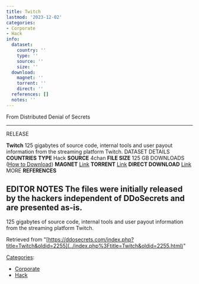 ```yaml
---
title: Twitch
lastmod: '2023-12-02'
categories:
- Corporate
- Hack
info:
  dataset:
    country: ''
    type: ''
    source: ''
    size: ''
  download:
    magnet: ''
    torrent: ''
    direct: ''
  references: []
  notes: ''
---
```




From Distributed Denial of Secrets

---
RELEASE

**Twitch**
125 gigabytes of source code, internal tools and user payout information from the streaming platform Twitch.
DATASET DETAILS
**COUNTRIES**
**TYPE** Hack
**SOURCE** 4chan
**FILE SIZE** 125 GB
DOWNLOADS ([How to Download](Torrents.html "Torrents"))
**MAGNET** [Link](magnet:?xt=urn:btih:N5BLZ6XECNEHHARHJOVQAS4W7TWRXCSI&dn=twitch-leaks-part-one&tr=udp://open.stealth.si:80/announce)
**TORRENT** [Link](../images/d/dc/Twitch-leaks-part-one.torrent)
**DIRECT DOWNLOAD** [Link](https://data.ddosecrets.com/Twitch/)
MORE
**REFERENCES**

**EDITOR NOTES**
The files were initially released by the hackers independent of DDoSecrets and are presented as-is.
---

125 gigabytes of source code, internal tools and user payout information
from the streaming platform Twitch.

Retrieved from
"[https://ddosecrets.com/index.php?title=Twitch&oldid=2255](../index.php%3Ftitle=Twitch&oldid=2255.html)"

[Categories](./Special:Categories.html "Special:Categories"):

- [Corporate](./Category:Corporate.html "Category:Corporate")
- [Hack](./Category:Hack.html "Category:Hack")
